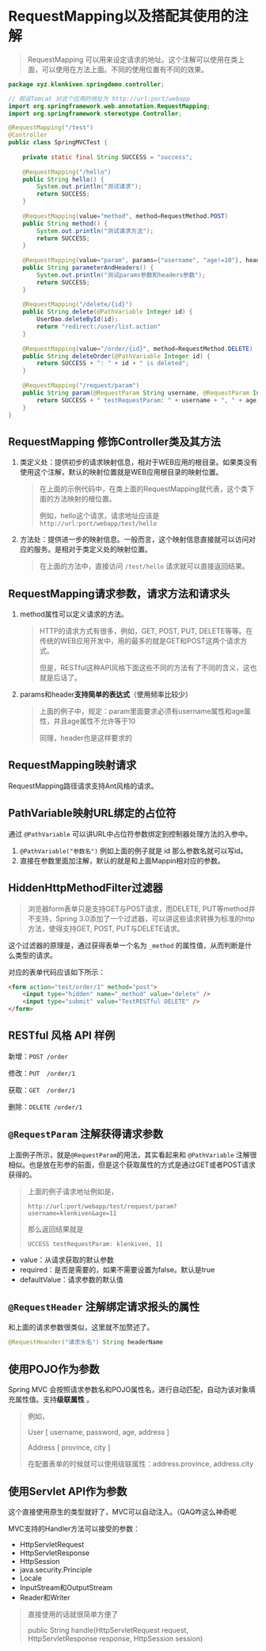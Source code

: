 # RequestMapping以及搭配其使用的注解

> RequestMapping 可以用来设定请求的地址。这个注解可以使用在类上面，可以使用在方法上面。不同的使用位置有不同的效果。

```java
package xyz.klenkiven.springdemo.controller;

// 假设Tomcat 对这个应用的地址为 http://url:port/webapp
import org.springframework.web.annotation.RequestMapping;
import org.springframework.stereotype.Controller;

@RequestMapping("/test")
@Controller
public class SpringMVCTest {
    
    private static final String SUCCESS = "success";
    
    @RequestMapping("/hello")
    public String hello() {
        System.out.println("测试请求");
        return SUCCESS;
    }
    
    @RequestMapping(value="method", method=RequestMethod.POST)
    public String method() {
        System.out.println("测试请求方法");
        return SUCCESS;
    }
    
    @RequestMapping(value="param", params={"username", "age!=10"}, headers={"Accept-Language=zh-CN,zh;q=0.8"})
    public String parameterAndHeaders() {
        System.out.println("测试params参数和headers参数");
        return SUCCESS;
    }
    
    @RequestMapping("/delete/{id}")
    public String delete(@PathVariable Integer id) {
        UserDao.deleteById(id);
        return "redirect:/user/list.action"
    }
    
    @RequestMapping(value="/order/{id}", method=RequestMethod.DELETE)
    public String deleteOrder(@PathVariable Integer id) {
        return SUCCESS + ": " + id + " is deleted";
    }
    
    @RequestMapping("/request/param")
    public String param(@RequestParam String username, @RequestParam Integer age) {
        return SUCCESS + " testRequestParam: " + username + ", " + age;
    }
}
```

## RequestMapping 修饰Controller类及其方法

1. 类定义处：提供初步的请求映射信息，相对于WEB应用的根目录。如果类没有使用这个注解，默认的映射位置就是WEB应用根目录的映射位置。

   > 在上面的示例代码中，在类上面的RequestMapping就代表，这个类下面的方法映射的根位置。
   >
   > 例如，hello这个请求，请求地址应该是`http://url:port/webapp/test/hello` 

2. 方法处：提供进一步的映射信息。一般而言，这个映射信息直接就可以访问对应的服务。是相对于类定义处的映射位置。

   > 在上面的方法中，直接访问 `/test/hello` 请求就可以直接返回结果。

## RequestMapping请求参数，请求方法和请求头

1. method属性可以定义请求的方法。

   > HTTP的请求方式有很多，例如，GET, POST, PUT, DELETE等等。在传统的WEB应用开发中，用的最多的就是GET和POST这两个请求方式。
   >
   > 但是，RESTful这种API风格下面这些不同的方法有了不同的含义，这也就是后话了。

2. params和header**支持简单的表达式**（使用频率比较少）

   > 上面的例子中，规定：param里面要求必须有username属性和age属性，并且age属性不允许等于10
   >
   > 同理，header也是这样要求的

## RequestMapping映射请求

RequestMapping路径请求支持Ant风格的请求。

## PathVariable映射URL绑定的占位符

通过 `@PathVariable` 可以讲URL中占位符参数绑定到控制器处理方法的入参中。

1. `@PathVariable("参数名")` 例如上面的例子就是 id 那么参数名就可以写id。
2. 直接在参数里面加注解，默认的就是和上面Mappin相对应的参数。

## HiddenHttpMethodFilter过滤器

> 浏览器form表单只是支持GET与POST请求，而DELETE, PUT等method并不支持，Spring 3.0添加了一个过滤器，可以讲这些请求转换为标准的http方法，使得支持GET, POST, PUT与DELETE请求。

这个过滤器的原理是，通过获得表单一个名为 `_method`  的属性值，从而判断是什么类型的请求。

对应的表单代码应该如下所示：

```html
<form action="test/order/1" method="post">
    <input type="hidden" name="_method" value="delete" />
    <input type="submit" value="TestRESTful DELETE" />
</form>
```

## RESTful 风格 API 样例

新增：`POST /order`

修改：`PUT  /order/1`

获取：`GET  /order/1`

删除：`DELETE /order/1`

## `@RequestParam` 注解获得请求参数

上面例子所示，就是`@RequestParam`的用法，其实看起来和 `@PathVariable` 注解很相似。也是放在形参的前面，但是这个获取属性的方式是通过GET或者POST请求获得的。

> 上面的例子请求地址例如是，
>
> `http://url:port/webapp/test/request/param?username=klenkiven&age=11` 
>
> 那么返回结果就是
>
> `UCCESS testRequestParam: klenkiven, 11` 

+ value：从请求获取的默认参数
+ required：是否是需要的，如果不需要设置为false。默认是true
+ defaultValue：请求参数的默认值

## `@RequestHeader` 注解绑定请求报头的属性

和上面的请求参数很类似，这里就不加赘述了。

```java
@RequestHeander("请求头名") String headerName
```

## 使用POJO作为参数

Spring MVC 会按照请求参数名和POJO属性名，进行自动匹配，自动为该对象填充属性值。支持**级联属性** 。

> 例如，
>
> User [ username, password, age, address ]
>
> Address [ province, city ]
>
> 在配置表单的时候就可以使用级联属性：address.province, address.city

## 使用Servlet API作为参数

这个直接使用原生的类型就好了，MVC可以自动注入。（QAQ咋这么神奇呢

MVC支持的Handler方法可以接受的参数：

+ HttpServletRequest
+ HttpServletResponse
+ HttpSession
+ java.security.Principle
+ Locale
+ InputStream和OutputStream
+ Reader和Writer

> 直接使用的话就很简单方便了
>
> public String handle(HttpServletRequest request, HttpServletResponse response, HttpSession session)